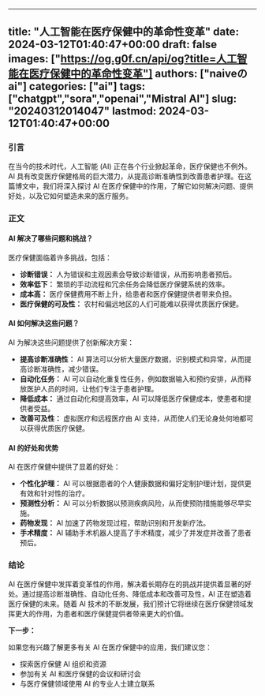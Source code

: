 
---
title: "人工智能在医疗保健中的革命性变革"
date: 2024-03-12T01:40:47+00:00
draft: false
images: ["https://og.g0f.cn/api/og?title=人工智能在医疗保健中的革命性变革"]
authors: ["naiveのai"]
categories: ["ai"]
tags: ["chatgpt","sora","openai","Mistral AI"]
slug: "20240312014047"
lastmod: 2024-03-12T01:40:47+00:00
---
### 引言

在当今的技术时代，人工智能 (AI) 正在各个行业掀起革命，医疗保健也不例外。AI 具有改变医疗保健格局的巨大潜力，从提高诊断准确性到改善患者护理。在这篇博文中，我们将深入探讨 AI 在医疗保健中的作用，了解它如何解决问题、提供好处，以及它如何塑造未来的医疗服务。

### 正文

#### AI 解决了哪些问题和挑战？

医疗保健面临着许多挑战，包括：

- **诊断错误：** 人为错误和主观因素会导致诊断错误，从而影响患者预后。
- **效率低下：** 繁琐的手动流程和冗余任务会降低医疗保健系统的效率。
- **成本高：** 医疗保健费用不断上升，给患者和医疗保健提供者带来负担。
- **医疗保健的可及性：** 农村和偏远地区的人们可能难以获得优质医疗保健。

#### AI 如何解决这些问题？

AI 为解决这些问题提供了创新解决方案：

- **提高诊断准确性：** AI 算法可以分析大量医疗数据，识别模式和异常，从而提高诊断准确性，减少错误。
- **自动化任务：** AI 可以自动化重复性任务，例如数据输入和预约安排，从而释放医护人员的时间，让他们专注于患者护理。
- **降低成本：** 通过自动化和提高效率，AI 可以降低医疗保健成本，使患者和提供者受益。
- **改善可及性：** 虚拟医疗和远程医疗由 AI 支持，从而使人们无论身处何地都可以获得优质医疗保健。

#### AI 的好处和优势

AI 在医疗保健中提供了显着的好处：

- **个性化护理：** AI 可以根据患者的个人健康数据和偏好定制护理计划，提供更有效和针对性的治疗。
- **预测性分析：** AI 可以分析数据以预测疾病风险，从而使预防措施能够尽早实施。
- **药物发现：** AI 加速了药物发现过程，帮助识别和开发新疗法。
- **手术精度：** AI 辅助手术机器人提高了手术精度，减少了并发症并改善了患者预后。

### 结论

AI 在医疗保健中发挥着变革性的作用，解决着长期存在的挑战并提供着显著的好处。通过提高诊断准确性、自动化任务、降低成本和改善可及性，AI 正在塑造着医疗保健的未来。随着 AI 技术的不断发展，我们预计它将继续在医疗保健领域发挥更大的作用，为患者和医疗保健提供者带来更大的价值。

**下一步：**

如果您有兴趣了解更多有关 AI 在医疗保健中的应用，我们建议您：

- 探索医疗保健 AI 组织和资源
- 参加有关 AI 和医疗保健的会议和研讨会
- 与医疗保健领域使用 AI 的专业人士建立联系